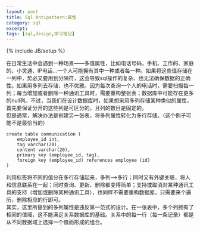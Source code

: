 ```yaml
---
layout: post
title: Sql Antipattern:属性
category: sql
excerpt: 
tags: [sql,design,学习笔记]
---
```

{% include JB/setup %}

在日常生活中会遇到一种场景——多值属性，比如电话号码，手机、工作的、家庭的、小灵通、IP电话...一个人可能拥有其中一种或者每一种。如果将这些值存储在一列中，势必又要用到分隔符，这会导致sql操作的复杂、也无法确保数据的正确性。如果用多列去存储，也不优雅。因为每次查询一个人的电话时，需要扫描每一列；每当增加或者删除一种通讯工具时，需要重构整张表；数据库中可能存在更多的null列。不过，当我们在设计数据库时，如果想采用多列存储某种类似的属性，首先要保证分开的这些列是可区分的，且列的数目是固定的。  
但是通常，解决办法是创建另一张表，将多列属性转化为多行存储。（这个例子可能不是最恰当的）
	
	create table communication (	
		employee_id int,
		tag varchar(20),
		content varchar(20),
		primary key (employee_id, tag),
		foreign key (employee_id) references employee (id)
	)
利用标签将不同的值分在多行存储起来，多列——>多行；同时又有外键关联，将人和信息联系在一起；同时查询、更新、删除都变得简单；支持或取消对某种通讯工具的支持（增加或删除某种通讯工具），也同样不需要重构数据库，只需要来个遍历，删除相应的行即可。  
其实，这里所提到的多列属性是违反第一范式的设计。在一张表中，多个列拥有了相同的值域，这不能满足关系数据库的基础。关系中的每一行（每一条记录）都是从不同数据域上选择一个值而形成的组合。
